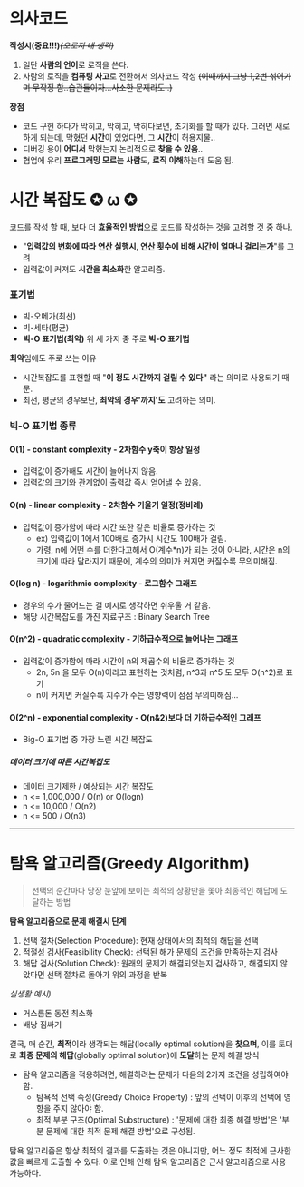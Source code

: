 # 의사코드
**작성시(중요!!!)**_~~(오로지 내 생각)~~_
1. 일단 **사람의 언어**로 로직을 쓴다.
2. 사람의 로직을 **컴퓨팅 사고**로 전환해서 의사코드 작성
~~(이때까지 그냥 1,2번 섞어가며 무작정 함..습관들이자...사소한 문제라도..)~~

**장점**
* 코드 구현 하다가 막히고, 막히고, 막히다보면, 초기화를 할 때가 있다.
그러면 새로 하게 되는데, 막혔던 **시간**이 있었다면, 그 **시간**이 허용지물..
* 디버깅 용이
**어디서** 막혔는지 논리적으로 **찾을 수 있음**..
* 협업에 유리
**프로그래밍 모르는 사람**도, **로직 이해**하는데 도움 됨.

# 시간 복잡도 ✪ ω ✪
코드를 작성 할 때, 보다 더 **효율적인 방법**으로 코드를 작성하는 것을 고려할 것 중 하나.
* "**입력값의 변화에 따라 연산 실행시, 연산 횟수에 비해 시간이 얼마나 걸리는가**"를 고려
* 입력값이 커져도 **시간을 최소화**한 알고리즘.

### 표기법
* 빅-오메가(최선)
* 빅-세타(평균)
* **빅-O 표기법(최악)** 
위 세 가지 중
주로 **빅-O 표기법**

**최악**임에도 주로 쓰는 이유
* 시간복잡도를 표현할 때 "**이 정도 시간까지 걸릴 수 있다"** 라는 의미로 사용되기 때문.
* 최선, 평균의 경우보단, **최악의 경우'까지'도** 고려하는 의미.


### 빅-O 표기법 종류
####  O(1) - constant complexity - 2차함수 y축이 항상 일정
* 입력값이 증가해도 시간이 늘어나지 않음.
* 입력값의 크기와 관계없이 출력값 즉시 얻어낼 수 있음.



#### O(n) -  linear complexity - 2차함수 기울기 일정(정비례)
* 입력값이 증가함에 따라 시간 또한 같은 비율로 증가하는 것
  *   ex) 입력값이 1에서 100배로 증가시 시간도 100배가 걸림.
  * 가령, n에 어떤 수를 더한다고해서 O(계수*n)가 되는 것이 아니라, 시간은 n의 크기에 따라 달라지기 때문에, 계수의 의미가 커지면 커질수록 무의미해짐.
 

#### O(log n) -  logarithmic complexity - 로그함수 그래프
* 경우의 수가 줄어드는 걸 예시로 생각하면 쉬우울 거 같음.
* 해당 시간복잡도를 가진 자료구조 : Binary Search Tree


####  O(n^2) -  quadratic complexity - 기하급수적으로 늘어나는 그래프
* 입력값이 증가함에 따라 시간이 n의 제곱수의 비율로 증가하는 것
  * 2n, 5n 을 모두 O(n)이라고 표현하는 것처럼, n^3과 n^5 도 모두 O(n^2)로 표기
  * n이 커지면 커질수록 지수가 주는 영향력이 점점 무의미해짐...


#### O(2^n) - exponential complexity - O(n&2)보다 더 기하급수적인 그래프
* Big-O 표기법 중 가장 느린 시간 복잡도

##### 데이터 크기에 따른 시간복잡도
* 데이터 크기제한	/	예상되는 시간 복잡도
* n <= 1,000,000		/	O(n) or O(logn)
* n <= 10,000         /	O(n2)
* n <= 500			/  	O(n3)	


---
# 탐욕 알고리즘(Greedy Algorithm)
> 선택의 순간마다 당장 눈앞에 보이는 최적의 상황만을 쫓아 최종적인 해답에 도달하는 방법

**탐욕 알고리즘으로 문제 해결시 단계**
1. 선택 절차(Selection Procedure): 현재 상태에서의 최적의 해답을 선택
2. 적절성 검사(Feasibility Check): 선택된 해가 문제의 조건을 만족하는지 검사
3. 해답 검사(Solution Check): 원래의 문제가 해결되었는지 검사하고, 해결되지 않았다면 선택 절차로 돌아가 위의 과정을 반복

_실생활 예시)_
* 거스름돈 동전 최소화
* 배낭 짐싸기

결국, 매 순간, **최적**이라 생각되는 해답(locally optimal solution)을 **찾으며**, 이를 토대로 **최종 문제의 해답**(globally optimal solution)에 **도달**하는 문제 해결 방식


- 탐욕 알고리즘을 적용하려면, 해결하려는 문제가 다음의 2가지 조건을 성립하여야 함.
  - 탐욕적 선택 속성(Greedy Choice Property) : 앞의 선택이 이후의 선택에 영향을 주지 않아야 함.
  - 최적 부분 구조(Optimal Substructure) : '문제에 대한 최종 해결 방법'은 '부분 문제에 대한 최적 문제 해결 방법'으로 구성됨.

탐욕 알고리즘은 항상 최적의 결과를 도출하는 것은 아니지만, 어느 정도 최적에 근사한 값을 빠르게 도출할 수 있다. 이로 인해 인해 탐욕 알고리즘은 근사 알고리즘으로 사용 가능하다.

